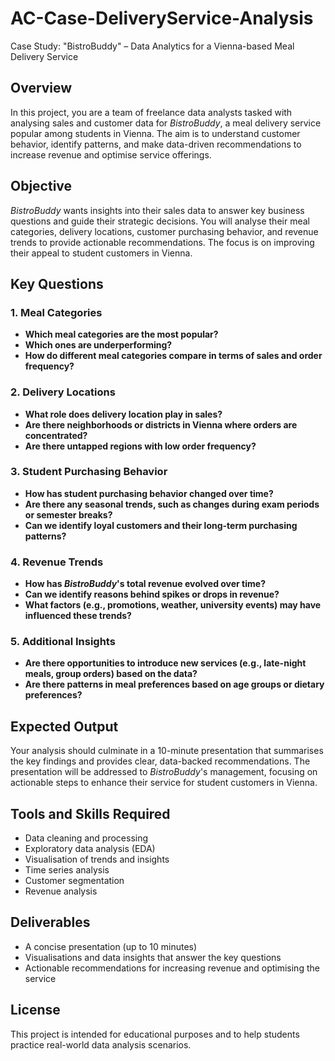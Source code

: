 # AC-Case-DeliveryService-Analysis
Case Study: "BistroBuddy" – Data Analytics for a Vienna-based Meal Delivery Service

## Overview

In this project, you are a team of freelance data analysts tasked with analysing sales and customer data for *BistroBuddy*, a meal delivery service popular among students in Vienna. The aim is to understand customer behavior, identify patterns, and make data-driven recommendations to increase revenue and optimise service offerings.

## Objective

*BistroBuddy* wants insights into their sales data to answer key business questions and guide their strategic decisions. You will analyse their meal categories, delivery locations, customer purchasing behavior, and revenue trends to provide actionable recommendations. The focus is on improving their appeal to student customers in Vienna.

## Key Questions

### 1. Meal Categories
- **Which meal categories are the most popular?** 
- **Which ones are underperforming?**
- **How do different meal categories compare in terms of sales and order frequency?**

### 2. Delivery Locations
- **What role does delivery location play in sales?**
- **Are there neighborhoods or districts in Vienna where orders are concentrated?**
- **Are there untapped regions with low order frequency?**

### 3. Student Purchasing Behavior
- **How has student purchasing behavior changed over time?**
- **Are there any seasonal trends, such as changes during exam periods or semester breaks?**
- **Can we identify loyal customers and their long-term purchasing patterns?**

### 4. Revenue Trends
- **How has *BistroBuddy*'s total revenue evolved over time?**
- **Can we identify reasons behind spikes or drops in revenue?**
- **What factors (e.g., promotions, weather, university events) may have influenced these trends?**

### 5. Additional Insights
- **Are there opportunities to introduce new services (e.g., late-night meals, group orders) based on the data?**
- **Are there patterns in meal preferences based on age groups or dietary preferences?**

## Expected Output

Your analysis should culminate in a 10-minute presentation that summarises the key findings and provides clear, data-backed recommendations. The presentation will be addressed to *BistroBuddy*'s management, focusing on actionable steps to enhance their service for student customers in Vienna.

## Tools and Skills Required
- Data cleaning and processing
- Exploratory data analysis (EDA)
- Visualisation of trends and insights
- Time series analysis
- Customer segmentation
- Revenue analysis

## Deliverables
- A concise presentation (up to 10 minutes)
- Visualisations and data insights that answer the key questions
- Actionable recommendations for increasing revenue and optimising the service

## License

This project is intended for educational purposes and to help students practice real-world data analysis scenarios.

